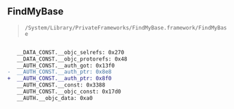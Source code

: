 ## FindMyBase

> `/System/Library/PrivateFrameworks/FindMyBase.framework/FindMyBase`

```diff

   __DATA_CONST.__objc_selrefs: 0x270
   __DATA_CONST.__objc_protorefs: 0x48
   __AUTH_CONST.__auth_got: 0x13f0
-  __AUTH_CONST.__auth_ptr: 0x8e8
+  __AUTH_CONST.__auth_ptr: 0x8f0
   __AUTH_CONST.__const: 0x3388
   __AUTH_CONST.__objc_const: 0x17d0
   __AUTH.__objc_data: 0xa0

```
